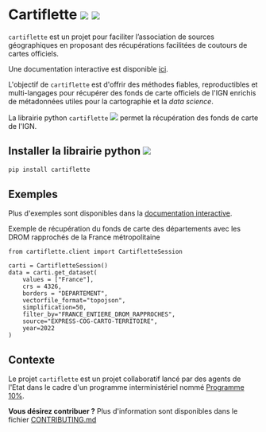 # Cartiflette [![](https://img.shields.io/badge/code%20style-black-000000.svg)](https://github.com/psf/black) ![](https://cdn.simpleicons.org/python/00ccff99?viewbox=auto&size=18)


`cartiflette` est un projet pour faciliter l’association de sources
géographiques en proposant des récupérations facilitées de coutours de
cartes officiels.

Une documentation interactive est disponible [ici](https://inseefrlab.github.io/cartiflette-website/index.html).

L'objectif de `cartiflette` est d'offrir des méthodes fiables, 
reproductibles et multi-langages pour récupérer des fonds de carte officiels de l'IGN
enrichis de métadonnées utiles pour la cartographie et la _data science_. 

La librairie python `cartiflette` ![](https://cdn.simpleicons.org/python/00ccff99?viewbox=auto&size=18) permet la récupération des fonds de carte de l'IGN.

## Installer la librairie python ![](https://cdn.simpleicons.org/python/00ccff99?viewbox=auto&size=18)
``` python
pip install cartiflette
```


## Exemples

Plus d'exemples sont disponibles dans la [documentation interactive](https://inseefrlab.github.io/cartiflette-website/index.html).

Exemple de récupération du fonds de carte des départements avec les DROM rapprochés de la France métropolitaine
```
from cartiflette.client import CartifletteSession

carti = CartifletteSession()
data = carti.get_dataset(
    values = ["France"],
    crs = 4326,
    borders = "DEPARTEMENT",
    vectorfile_format="topojson",
    simplification=50,
    filter_by="FRANCE_ENTIERE_DROM_RAPPROCHES",
    source="EXPRESS-COG-CARTO-TERRITOIRE",
    year=2022
)
```

## Contexte

Le projet `cartiflette` est un projet collaboratif lancé par des agents de l'Etat dans le cadre d'un programme interministériel
nommé [Programme 10%](https://www.10pourcent.etalab.gouv.fr/).

__Vous désirez contribuer ?__ Plus d'information sont disponibles dans le fichier [CONTRIBUTING.md](https://github.com/InseeFrLab/cartiflette/blob/main/CONTRIBUTING.md)
